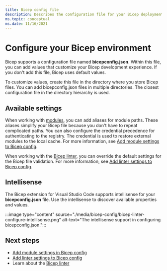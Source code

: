 ```yaml
---
title: Bicep config file
description: Describes the configuration file for your Bicep deployments
ms.topic: conceptual
ms.date: 11/16/2021
---
```


# Configure your Bicep environment

Bicep supports a configuration file named **bicepconfig.json**. Within this file, you can add values that customize your Bicep development experience. If you don't add this file, Bicep uses default values.

To customize values, create this file in the directory where you store Bicep files. You can add bicepconfig.json files in multiple directories. The closest configuration file in the directory hierarchy is used.

## Available settings

When working with [modules](modules.md), you can add aliases for module paths. These aliases simplify your Bicep file because you don't have to repeat complicated paths. You can also configure the credential precedence for authenticating to the registry. The credential is used to restore external modules to the local cache. For more information, see [Add module settings to Bicep config](bicep-config-modules.md).

When working with the [Bicep linter](linter.md), you can override the default settings for the Bicep file validation. For more information, see [Add linter settings to Bicep config](bicep-config-linter.md).

## Intellisense

The Bicep extension for Visual Studio Code supports intellisense for your **bicepconfig.json** file. Use the intellisense to discover available properties and values.

:::image type="content" source="./media/bicep-config/bicep-linter-configure-intellisense.png" alt-text="The intellisense support in configuring bicepconfig.json.":::

## Next steps

* [Add module settings in Bicep config](bicep-config-modules.md)
* [Add linter settings to Bicep config](bicep-config-linter.md)
* Learn about the [Bicep linter](linter.md)

